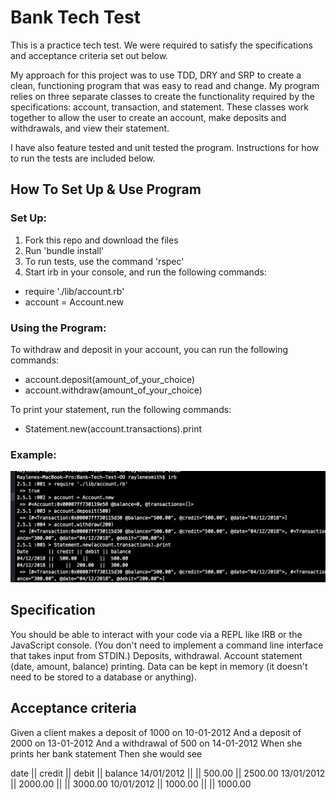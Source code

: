 # Bank Tech Test
This is a practice tech test. We were required to satisfy the specifications and acceptance criteria set out below.

My approach for this project was to use TDD, DRY and SRP to create a clean, functioning program that was easy to read and change. My program relies on three separate classes to create the functionality required by the specifications: account, transaction, and statement. These classes work together to allow the user to create an account, make deposits and withdrawals, and view their statement.

I have also feature tested and unit tested the program. Instructions for how to run the tests are included below.

## How To Set Up & Use Program
### Set Up:
1. Fork this repo and download the files
2. Run 'bundle install'
3. To run tests, use the command 'rspec'
3. Start irb in your console, and run the following commands:
  * require './lib/account.rb'
  * account = Account.new

### Using the Program:
To withdraw and deposit in your account, you can run the following commands:
* account.deposit(amount_of_your_choice)
* account.withdraw(amount_of_your_choice)

To print your statement, run the following commands:
* Statement.new(account.transactions).print

### Example:
![irb_screenshot](./public/example_of_program_in_irb.png)

## Specification
You should be able to interact with your code via a REPL like IRB or the JavaScript console. (You don't need to implement a command line interface that takes input from STDIN.)
Deposits, withdrawal.
Account statement (date, amount, balance) printing.
Data can be kept in memory (it doesn't need to be stored to a database or anything).

## Acceptance criteria
Given a client makes a deposit of 1000 on 10-01-2012
And a deposit of 2000 on 13-01-2012
And a withdrawal of 500 on 14-01-2012
When she prints her bank statement
Then she would see

date || credit || debit || balance
14/01/2012 || || 500.00 || 2500.00
13/01/2012 || 2000.00 || || 3000.00
10/01/2012 || 1000.00 || || 1000.00
